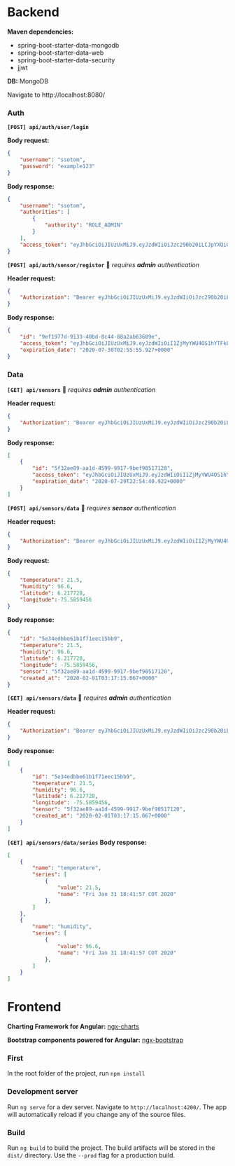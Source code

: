 # Backend
**Maven dependencies:**

- spring-boot-starter-data-mongodb
- spring-boot-starter-data-web
- spring-boot-starter-data-security
- jjwt

**DB:** MongoDB

Navigate to http://localhost:8080/
### Auth
**`[POST] api/auth/user/login`**

**Body request:**
```json
{
	"username": "ssotom",
	"password": "example123"
}
```
**Body response:**
```json
{
    "username": "ssotom",
    "authorities": [
        {
            "authority": "ROLE_ADMIN"
        }
    ],
    "access_token": "eyJhbGciOiJIUzUxMiJ9.eyJzdWIiOiJzc290b20iLCJpYXQiOjE1ODA1MjU1NzEsImV4cCI6MTU4MDUzNDIxMX0.YaXJBzeUD7dduj85Y1phELNw3L3RJ_2jhLijrythv6r2M1nHERqSZtM_QPxLMHRwsGOpqtFEL84d4vE8lZHeBQ"
}
```
**`[POST] api/auth/sensor/register`** :closed_lock_with_key: *requires **admin** authentication*

**Header request:**
```json
{
    "Authorization": "Bearer eyJhbGciOiJIUzUxMiJ9.eyJzdWIiOiJzc290b20iLCJpYXQiOjE1ODA1MjU1NzEsImV4cCI6MTU4MDUzNDIxMX0.YaXJBzeUD7dduj85Y1phELNw3L3RJ_2jhLijrythv6r2M1nHERqSZtM_QPxLMHRwsGOpqtFEL84d4vE8lZHeBQ"
}
```
**Body response:**
```json
{
    "id": "9ef1977d-9133-40bd-8c44-88a2ab63689e",
    "access_token": "eyJhbGciOiJIUzUxMiJ9.eyJzdWIiOiI1ZjMyYWU4OS1hYTFkLTQ1OTktOTkxNy05YmVmOTA1MTcxMjAiLCJpYXQiOjE1ODA1MTEyODAsImV4cCI6MTU5NjA2MzI4MH0.LvO5aFe2r_TzVNJmFFW16hdEztCp-Lpw_5uMH17ES-TEvoux7ZUURsnNsyJgk0T7-ntPjOLvVzuFk9kGarEh2w",
    "expiration_date": "2020-07-30T02:55:55.927+0000"
}
```
### Data
**`[GET] api/sensors`** :closed_lock_with_key: *requires **admin** authentication*

**Header request:**
```json
{
    "Authorization": "Bearer eyJhbGciOiJIUzUxMiJ9.eyJzdWIiOiJzc290b20iLCJpYXQiOjE1ODA1MjU1NzEsImV4cCI6MTU4MDUzNDIxMX0.YaXJBzeUD7dduj85Y1phELNw3L3RJ_2jhLijrythv6r2M1nHERqSZtM_QPxLMHRwsGOpqtFEL84d4vE8lZHeBQ"
}
```

**Body response:**
```json
[
    {
        "id": "5f32ae89-aa1d-4599-9917-9bef90517120",
        "access_token": "eyJhbGciOiJIUzUxMiJ9.eyJzdWIiOiI1ZjMyYWU4OS1hYTFkLTQ1OTktOTkxNy05YmVmOTA1MTcxMjAiLCJpYXQiOjE1ODA1MTEyODAsImV4cCI6MTU5NjA2MzI4MH0.LvO5aFe2r_TzVNJmFFW16hdEztCp-Lpw_5uMH17ES-TEvoux7ZUURsnNsyJgk0T7-ntPjOLvVzuFk9kGarEh2w",
        "expiration_date": "2020-07-29T22:54:40.922+0000"
    }
]
```
**`[POST] api/sensors/data`** :closed_lock_with_key: *requires **sensor** authentication*

**Header request:**
```json
{
    "Authorization": "Bearer eyJhbGciOiJIUzUxMiJ9.eyJzdWIiOiI1ZjMyYWU4OS1hYTFkLTQ1OTktOTkxNy05YmVmOTA1MTcxMjAiLCJpYXQiOjE1ODA1MTEyODAsImV4cCI6MTU5NjA2MzI4MH0.LvO5aFe2r_TzVNJmFFW16hdEztCp-Lpw_5uMH17ES-TEvoux7ZUURsnNsyJgk0T7-ntPjOLvVzuFk9kGarEh2w"
}
```
**Body request:**
```json
{
	"temperature": 21.5,
	"humidity": 96.6,
	"latitude": 6.217728,
	"longitude":-75.5859456
}
```

**Body response:**
```json
{
    "id": "5e34edbbe61b1f71eec15bb9",
    "temperature": 21.5,
    "humidity": 96.6,
    "latitude": 6.217728,
    "longitude": -75.5859456,
    "sensor": "5f32ae89-aa1d-4599-9917-9bef90517120",
    "created_at": "2020-02-01T03:17:15.067+0000"
}
```

**`[GET] api/sensors/data`** :closed_lock_with_key: *requires **admin** authentication*

**Header request:**
```json
{
    "Authorization": "Bearer eyJhbGciOiJIUzUxMiJ9.eyJzdWIiOiJzc290b20iLCJpYXQiOjE1ODA1MjU1NzEsImV4cCI6MTU4MDUzNDIxMX0.YaXJBzeUD7dduj85Y1phELNw3L3RJ_2jhLijrythv6r2M1nHERqSZtM_QPxLMHRwsGOpqtFEL84d4vE8lZHeBQ"
}
```
**Body response:**
```json
[
    {
        "id": "5e34edbbe61b1f71eec15bb9",
        "temperature": 21.5,
        "humidity": 96.6,
        "latitude": 6.217728,
        "longitude": -75.5859456,
        "sensor": "5f32ae89-aa1d-4599-9917-9bef90517120",
        "created_at": "2020-02-01T03:17:15.067+0000"
    }
]
```
**`[GET] api/sensors/data/series`**
**Body response:**
```json
[
    {
        "name": "temperature",
        "series": [
            {
                "value": 21.5,
                "name": "Fri Jan 31 18:41:57 COT 2020"
            },
        ]
    },
    {
        "name": "humidity",
        "series": [
            {
                "value": 96.6,
                "name": "Fri Jan 31 18:41:57 COT 2020"
            },
        ]
    }
]
```

# Frontend

**Charting Framework for Angular:** [ngx-charts](https://valor-software.com/ngx-bootstrap/)

**Bootstrap components powered for Angular:** [ngx-bootstrap](https://swimlane.gitbook.io/ngx-charts/)

### First
In the root folder of the project, run `npm install` 

### Development server

Run `ng serve` for a dev server. Navigate to `http://localhost:4200/`. The app will automatically reload if you change any of the source files.

### Build

Run `ng build` to build the project. The build artifacts will be stored in the `dist/` directory. Use the `--prod` flag for a production build.
